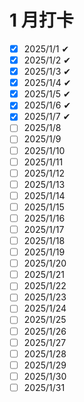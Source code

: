 # 1 月打卡

- [x] 2025/1/1 ✔
- [x] 2025/1/2 ✔
- [x] 2025/1/3 ✔
- [x] 2025/1/4 ✔
- [x] 2025/1/5 ✔
- [x] 2025/1/6 ✔
- [x] 2025/1/7 ✔
- [ ] 2025/1/8
- [ ] 2025/1/9
- [ ] 2025/1/10
- [ ] 2025/1/11
- [ ] 2025/1/12
- [ ] 2025/1/13
- [ ] 2025/1/14
- [ ] 2025/1/15
- [ ] 2025/1/16
- [ ] 2025/1/17
- [ ] 2025/1/18
- [ ] 2025/1/19
- [ ] 2025/1/20
- [ ] 2025/1/21
- [ ] 2025/1/22
- [ ] 2025/1/23
- [ ] 2025/1/24
- [ ] 2025/1/25
- [ ] 2025/1/26
- [ ] 2025/1/27
- [ ] 2025/1/28
- [ ] 2025/1/29
- [ ] 2025/1/30
- [ ] 2025/1/31
